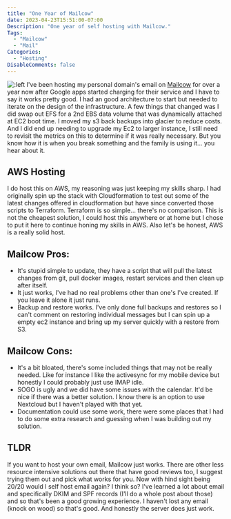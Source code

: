 ```yaml
---
title: "One Year of Mailcow"
date: 2023-04-23T15:51:00-07:00
Description: "One year of self hosting with Mailcow."
Tags: 
  - "Mailcow"
  - "Mail"
Categories: 
  - "Hosting"
DisableComments: false
---
```

![:left](/images/mailcow.png)
I've been hosting my personal domain's email on [Mailcow](https://mailcow.email/) for over a year now after Google apps started charging for their service and I have to say it works pretty good. I had an good architecture to start but needed to iterate on the design of the infrastructure. A few things that changed was I did swap out EFS for a 2nd EBS data volume that was dynamically attached at EC2 boot time. I moved my s3 back backups into glacier to reduce costs. And I did end up needing to upgrade my Ec2 to larger instance, I still need to revisit the metrics on this to determine if it was really necessary. But you know how it is when you break something and the family is using it... you hear about it.

## AWS Hosting
I do host this on AWS, my reasoning was just keeping my skills sharp. I had originally spin up the stack with Cloudformation to test out some of the latest changes offered in cloudformation but have since converted those scripts to Terraform. Terraform is so simple... there's no comparison. 
This is not the cheapest solution, I could host this anywhere or at home but I chose to put it here to continue honing my skills in AWS. Also let's be honest, AWS is a really solid host.

## Mailcow Pros:
- It's stupid simple to update, they have a script that will pull the latest changes from git, pull docker images, restart services and then clean up after itself.
- It just works, I've had no real problems other than one's I've created. If you leave it alone it just runs.
- Backup and restore works. I've only done full backups and restores so I can't comment on restoring individual messages but I can spin up a empty ec2 instance and bring up my server quickly with a restore from S3.


## Mailcow Cons:
- It's a bit bloated, there's some included things that may not be really needed. Like for instance I like the activesync for my mobile device but honestly I could probably just use IMAP idle.
- SOGO is ugly and we did have some issues with the calendar. It'd be nice if there was a better solution. I know there is an option to use Nextcloud but I haven't played with that yet.
- Documentation could use some work, there were some places that I had to do some extra research and guessing when I was building out my solution.


## TLDR
If you want to host your own email, Mailcow just works. There are other less resource intensive solutions out there that have good reviews too, I suggest trying them out and pick what works for you. Now with hind sight being 20/20 would I self host email again? I think so? I've learned a lot about email and specifically DKIM and SPF records (I'll do a whole post about those) and so that's been a good growing experience. I haven't lost any email (knock on wood) so that's good. And honestly the server does just work.
